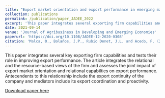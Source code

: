 ```yaml
---
title: "Export market orientation and export performance in emerging markets: insights from the Peruvian agri-export sector"
collection: publications
permalink: /publication/paper_JADEE_2022
excerpt: 'This paper integrates several exporting firm capabilities and tests their relevance for increasing export performance.'
date: 2021-09-14
venue: 'Journal of Agribusiness in Developing and Emerging Economies'
paperurl: 'https://doi.org/10.1108/JADEE-12-2020-0308'
citation: 'Malca, O., Bolaños, J.P., Rubio Donet, J.L. and Acedo, F. (2021), &quot;Export market orientation and export performance in emerging markets: insights from the Peruvian agri-export sector&quot;, <i>Journal of Agribusiness in Developing and Emerging Economies</i>, ahead-of-print.'
---
```

This paper integrates several key exporting firm capabilities and tests their role in improving export performance. The article integrates the relational and the resource-based views of the firm and assesses the joint impact of export market orientation and relational capabilties on export performance. Antecendents to this relationship include the export continuity of the company and mediators include its export coordination and proactivity.

[Download paper here](http://jbolanoshurtado.github.io/files/Malca_Bolanos_(2021)_ExMktOr.pdf)
